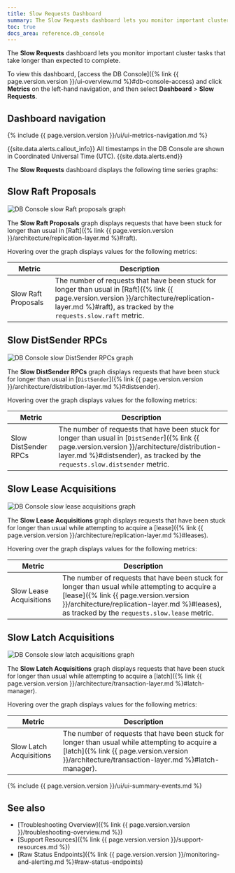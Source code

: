 ```yaml
---
title: Slow Requests Dashboard
summary: The Slow Requests dashboard lets you monitor important cluster tasks that take longer than expected to complete.
toc: true
docs_area: reference.db_console
---
```


The **Slow Requests** dashboard lets you monitor important cluster tasks that take longer than expected to complete.

To view this dashboard, [access the DB Console]({% link {{ page.version.version }}/ui-overview.md %}#db-console-access) and click **Metrics** on the left-hand navigation, and then select **Dashboard** > **Slow Requests**.

## Dashboard navigation

{% include {{ page.version.version }}/ui/ui-metrics-navigation.md %}

{{site.data.alerts.callout_info}}
All timestamps in the DB Console are shown in Coordinated Universal Time (UTC).
{{site.data.alerts.end}}

The **Slow Requests** dashboard displays the following time series graphs:

## Slow Raft Proposals

<img src="{{ 'images/v22.1/ui_slow_raft.png' | relative_url }}" alt="DB Console slow Raft proposals graph" style="border:1px solid #eee;max-width:100%" />

The **Slow Raft Proposals** graph displays requests that have been stuck for longer than usual in [Raft]({% link {{ page.version.version }}/architecture/replication-layer.md %}#raft).

Hovering over the graph displays values for the following metrics:

Metric | Description
--------|----
Slow Raft Proposals | The number of requests that have been stuck for longer than usual in [Raft]({% link {{ page.version.version }}/architecture/replication-layer.md %}#raft), as tracked by the `requests.slow.raft` metric.

## Slow DistSender RPCs

<img src="{{ 'images/v22.1/ui_slow_distsender.png' | relative_url }}" alt="DB Console slow DistSender RPCs graph" style="border:1px solid #eee;max-width:100%" />

The **Slow DistSender RPCs** graph displays requests that have been stuck for longer than usual in [`DistSender`]({% link {{ page.version.version }}/architecture/distribution-layer.md %}#distsender).

Hovering over the graph displays values for the following metrics:

Metric | Description
--------|----
Slow DistSender RPCs | The number of requests that have been stuck for longer than usual in [`DistSender`]({% link {{ page.version.version }}/architecture/distribution-layer.md %}#distsender), as tracked by the `requests.slow.distsender` metric.

## Slow Lease Acquisitions

<img src="{{ 'images/v22.1/ui_slow_lease.png' | relative_url }}" alt="DB Console slow lease acquisitions graph" style="border:1px solid #eee;max-width:100%" />

The **Slow Lease Acquisitions** graph displays requests that have been stuck for longer than usual while attempting to acquire a [lease]({% link {{ page.version.version }}/architecture/replication-layer.md %}#leases).

Hovering over the graph displays values for the following metrics:

Metric | Description
--------|----
Slow Lease Acquisitions | The number of requests that have been stuck for longer than usual while attempting to acquire a [lease]({% link {{ page.version.version }}/architecture/replication-layer.md %}#leases), as tracked by the `requests.slow.lease` metric.

## Slow Latch Acquisitions

<img src="{{ 'images/v22.1/ui_slow_latch.png' | relative_url }}" alt="DB Console slow latch acquisitions graph" style="border:1px solid #eee;max-width:100%" />

The **Slow Latch Acquisitions** graph displays requests that have been stuck for longer than usual while attempting to acquire a [latch]({% link {{ page.version.version }}/architecture/transaction-layer.md %}#latch-manager).

Hovering over the graph displays values for the following metrics:

Metric | Description
--------|----
Slow Latch Acquisitions | The number of requests that have been stuck for longer than usual while attempting to acquire a [latch]({% link {{ page.version.version }}/architecture/transaction-layer.md %}#latch-manager).

{% include {{ page.version.version }}/ui/ui-summary-events.md %}

## See also

- [Troubleshooting Overview]({% link {{ page.version.version }}/troubleshooting-overview.md %})
- [Support Resources]({% link {{ page.version.version }}/support-resources.md %})
- [Raw Status Endpoints]({% link {{ page.version.version }}/monitoring-and-alerting.md %}#raw-status-endpoints)
